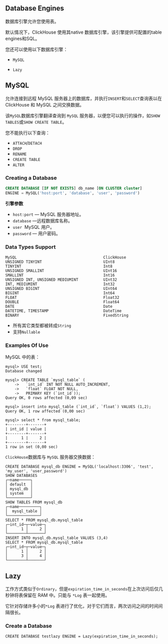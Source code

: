 ## Database Engines

数据库引擎允许您使用表。

默认情况下，ClickHouse 使用其native 数据库引擎，该引擎提供可配置的table engines和SQL。

您还可以使用以下数据库引擎：

- `MySQL`

- `Lazy`

## MySQL

允许连接到远程 MySQL 服务器上的数据库，并执行`INSERT`和`SELECT`查询表以在 ClickHouse 和 MySQL 之间交换数据。

该`MySQL`数据库引擎翻译查询到 `MySQL` 服务器，以便您可以执行的操作，如`SHOW TABLES`或`SHOW CREATE TABLE`。

您不能执行以下查询：

- `ATTACH`/`DETACH`
- `DROP`
- `RENAME`
- `CREATE TABLE`
- `ALTER`

### Creating a Database

```sql
CREATE DATABASE [IF NOT EXISTS] db_name [ON CLUSTER cluster]
ENGINE = MySQL('host:port', 'database', 'user', 'password')
```

**引擎参数**

- `host:port` — MySQL 服务器地址。
- `database` —远程数据库名称。
- `user`  MySQL 用户。
- `password` — 用户密码。

### Data Types Support

```
MySQL	                                   ClickHouse
UNSIGNED TINYINT	                       UInt8
TINYINT	                                   Int8
UNSIGNED SMALLINT	                       UInt16
SMALLINT	                               Int16
UNSIGNED INT, UNSIGNED MEDIUMINT	       UInt32
INT, MEDIUMINT	                           Int32
UNSIGNED BIGINT	                           UInt64
BIGINT	                                   Int64
FLOAT	                                   Float32
DOUBLE	                                   Float64
DATE	                                   Date
DATETIME, TIMESTAMP	                       DateTime
BINARY	                                   FixedString
```

- 所有其它类型都被转成`String`
- 支持`Nullable` 
 
### Examples Of Use

MySQL 中的表：

```
mysql> USE test;
Database changed

mysql> CREATE TABLE `mysql_table` (
    ->   `int_id` INT NOT NULL AUTO_INCREMENT,
    ->   `float` FLOAT NOT NULL,
    ->   PRIMARY KEY (`int_id`));
Query OK, 0 rows affected (0,09 sec)

mysql> insert into mysql_table (`int_id`, `float`) VALUES (1,2);
Query OK, 1 row affected (0,00 sec)

mysql> select * from mysql_table;
+--------+-------+
| int_id | value |
+--------+-------+
|      1 |     2 |
+--------+-------+
1 row in set (0,00 sec)
```

`ClickHouse`数据库与 `MySQL` 服务器交换数据：

```
CREATE DATABASE mysql_db ENGINE = MySQL('localhost:3306', 'test', 'my_user', 'user_password')
SHOW DATABASES
┌─name─────┐
│ default  │
│ mysql_db │
│ system   │
└──────────┘
SHOW TABLES FROM mysql_db
┌─name─────────┐
│  mysql_table │
└──────────────┘
SELECT * FROM mysql_db.mysql_table
┌─int_id─┬─value─┐
│      1 │     2 │
└────────┴───────┘
INSERT INTO mysql_db.mysql_table VALUES (3,4)
SELECT * FROM mysql_db.mysql_table
┌─int_id─┬─value─┐
│      1 │     2 │
│      3 │     4 │
└────────┴───────┘
```
## Lazy

工作方式类似于`Ordinary`，但是`expiration_time_in_seconds`在上次访问后仅几秒钟将表保留在 RAM 中。只能与 `*Log` 表一起使用。

它针对存储许多小的`*Log` 表进行了优化，对于它们而言，两次访问之间的时间间隔很长。

### Create a Database

```
CREATE DATABASE testlazy ENGINE = Lazy(expiration_time_in_seconds);
```
